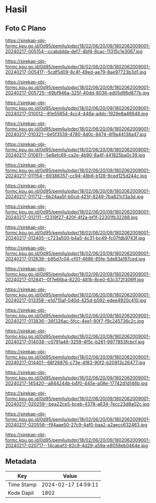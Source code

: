 # Hasil

## Foto C Plano

https://sirekap-obj-formc.kpu.go.id/0d95/pemilu/pdpr/18/02/06/20/09/1802062009001-20240217-005154--ccabddda-def7-4bf4-8cac-11315c1e3067.jpg

https://sirekap-obj-formc.kpu.go.id/0d95/pemilu/pdpr/18/02/06/20/09/1802062009001-20240217-005417--5cdf5d09-8c4f-49ed-ae79-8ae97723b3d1.jpg

https://sirekap-obj-formc.kpu.go.id/0d95/pemilu/pdpr/18/02/06/20/09/1802062009001-20240217-005725--69bf946a-325f-40dd-8036-ed05d96d877b.jpg

https://sirekap-obj-formc.kpu.go.id/0d95/pemilu/pdpr/18/02/06/20/09/1802062009001-20240217-010012--81e55854-4cc4-446a-addc-1929e8a46648.jpg

https://sirekap-obj-formc.kpu.go.id/0d95/pemilu/pdpr/18/02/06/20/09/1802062009001-20240217-010321--6e5f3539-4780-4d0c-8474-4f9a44136a47.jpg

https://sirekap-obj-formc.kpu.go.id/0d95/pemilu/pdpr/18/02/06/20/09/1802062009001-20240217-010611--5e8efc69-ca2e-4b90-8a4f-441825ba0c39.jpg

https://sirekap-obj-formc.kpu.go.id/0d95/pemilu/pdpr/18/02/06/20/09/1802062009001-20240217-011154--69386357-cc94-48b6-b128-9ced125d244c.jpg

https://sirekap-obj-formc.kpu.go.id/0d95/pemilu/pdpr/18/02/06/20/09/1802062009001-20240217-011712--6b24aa5f-b0cd-425f-8249-7ba821cf3a3d.jpg

https://sirekap-obj-formc.kpu.go.id/0d95/pemilu/pdpr/18/02/06/20/09/1802062009001-20240217-012111--f2319f27-420f-4f2a-bf1f-22301fb32268.jpg

https://sirekap-obj-formc.kpu.go.id/0d95/pemilu/pdpr/18/02/06/20/09/1802062009001-20240217-012405--c723a500-b4a5-4c31-bc49-fc07fdb9743f.jpg

https://sirekap-obj-formc.kpu.go.id/0d95/pemilu/pdpr/18/02/06/20/09/1802062009001-20240217-012639--b95d7c04-cf01-4686-85fe-5de83a197ced.jpg

https://sirekap-obj-formc.kpu.go.id/0d95/pemilu/pdpr/18/02/06/20/09/1802062009001-20240217-012841--0f7e66ba-8220-481b-8ce0-63c372f306ff.jpg

https://sirekap-obj-formc.kpu.go.id/0d95/pemilu/pdpr/18/02/06/20/09/1802062009001-20240217-013358--e1d715af-040d-425d-b592-edee4920c410.jpg

https://sirekap-obj-formc.kpu.go.id/0d95/pemilu/pdpr/18/02/06/20/09/1802062009001-20240217-013836--36f326ac-5fcc-4ee1-90f7-f9c245736c2c.jpg

https://sirekap-obj-formc.kpu.go.id/0d95/pemilu/pdpr/18/02/06/20/09/1802062009001-20240217-014038--c0791a46-3259-4f5c-b261-9977853fcbcf.jpg

https://sirekap-obj-formc.kpu.go.id/0d95/pemilu/pdpr/18/02/06/20/09/1802062009001-20240217-014401--68f26876-c73e-4f83-90f2-b20913c26477.jpg

https://sirekap-obj-formc.kpu.go.id/0d95/pemilu/pdpr/18/02/06/20/09/1802062009001-20240217-145420--a844244b-b4f0-445e-a08e-17742d1d146b.jpg

https://sirekap-obj-formc.kpu.go.id/0d95/pemilu/pdpr/18/02/06/20/09/1802062009001-20240217-020259--bea22ce5-bceb-4378-a634-7ecc23d8a02c.jpg

https://sirekap-obj-formc.kpu.go.id/0d95/pemilu/pdpr/18/02/06/20/09/1802062009001-20240217-020556--f94aae50-27c9-4af0-baa2-a2aecc632463.jpg

https://sirekap-obj-formc.kpu.go.id/0d95/pemilu/pdpr/18/02/06/20/09/1802062009001-20240217-020717--14cabaf3-82c9-4d29-a59a-e8058eb0464e.jpg


## Metadata

| Key        | Value               |
| ---------- | ------------------- |
| Time Stamp | 2024-02-17 14:59:11 |
| Kode Dapil | 1802                |



